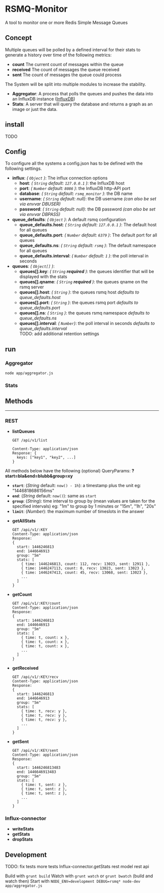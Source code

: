   # RSMQ-Monitor
A tool to monitor one or more Redis Simple Message Queues

## Concept

Multiple queues will be polled by a defined interval for their stats to generate a history over time of the following metrics:

 - **count** The current count of messages within the queue
 - **received** The count of messages the queue received
 - **sent** The count of messages the queue could process

The System will be split into multiple modules to increase the stability.

 - **Aggregator**: A process that polls the queues and pushes the data into an InfluxDB instance ([InfluxDB](https://influxdb.com/))
 - **Stats**: A server that will query the database and returns a graph as an image or just the data.

## install
TODO

## Config

To configure all the systems a config.json has to be defined with the following settings.

- **influx**: *( `Object` )*: The influx connection options
  - **host**: *( `String` default: `127.0.0.1` )*: the InfluxDB host
  - **port**: *( `Number` default: `8086` )*: the InfluxDB http-API port
  - **database**: *( `String` default: `rsmq_monitor` )*: the DB name
  - **username**: *( `String` default: null)*: the DB username *(can also be set via envvar DBUSER)*
  - **password**: *( `String` default: null)*: the DB password *(can also be set via envvar DBPASS)*
- **queue_defaults**: *( `Object` )*: A default rsmq configuration
	- **queue_defaults.host**: *( `String` default: `127.0.0.1` )*: The default host for all queues
	- **queue_defaults.port**: *( `Number` default: `6379` )*: The default port for all queues
	- **queue_defaults.ns**: *( `String` default: `rsmq` )*: The default namespace for all queues
	- **queue_defaults.interval**: *( `Number` default: `1` )*: the poll interval in seconds
- **queues**: *( `Object[]` )*:
	- **queues[].key**: *( `String` **required** )*: the queues identifier that will be displayed with the stats
	- **queues[].qname**: *( `String` **required** )*: the queues qname on the rsmq server
	- **queues[].host**: *( `String` )*: the queues rsmq host *defaults to queue_defaults.host*
	- **queues[].port**: *( `String` )*: the queues rsmq port *defaults to queue_defaults.port*
	- **queues[].ns**: *( `String` )*: the queues rsmq namespace *defaults to queue_defaults.ns*
	- **queues[].interval**: *( `Number`)*: the poll interval in seconds *defaults to queue_defaults.interval*  
	TODO:  add additional retention settings

## run

### Aggregator

`node app/aggregator.js`

### Stats

## Methods
---
### REST
- **listQueues**
  ```
  GET /api/v1/list

  Content-Type: application/json
  Response: {
    keys: ["key1", "key2", ...]
  }
  ```

All methods below have the following (optional) QueryParams: **?start=bla&end=blubb&group=xy**
  * **`start`**: (*String* default: `now() - 1h`): a timestamp plus the unit eg: "1446818686156ms"
  * **`end`**: (*String* default: `now()`): same as `start`
  * **`group`**: (*String*): time interval to group by (mean values are taken for the specified intervals) eg: "1m" to group by 1 minutes or "15m", "1h", "20s"
  * **`limit`**: (*Number*): the maximum number of timeslots in the answer

- **getAllStats**
  ```
  GET /api/v1/:KEY
  Content-Type: application/json
  Response:
  {
    start: 1446246813
    end: 1446646913
    group: "5m"
    stats: [
      { time: 1446246813, count: 112, recv: 13023, sent: 12911 },
      { time: 1446247113, count: 0, recv: 13023, sent: 13023 },
      { time: 1446247413, count: 45, recv: 13068, sent: 13023 },
      ...
    ]
  }
  ```
- **getCount**
  ```
  GET /api/v1/:KEY/count
  Content-Type: application/json
  Response:
  {
    start: 1446246813
    end: 1446646913
    group: "5m"
    stats: [
      { time: t, count: x },
      { time: t, count: x },
      { time: t, count: x },
      ...
    ]
  }
  ```
- **getReceived**
  ```
  GET /api/v1/:KEY/recv
  Content-Type: application/json
  Response:
  {
    start: 1446246813
    end: 1446646913
    group: "5m"
    stats: [
      { time: t, recv: y },
      { time: t, recv: y },
      { time: t, recv: y },
      ...
    ]
  }
  ```
- **getSent**
  ```
  GET /api/v1/:KEY/sent
  Content-Type: application/json
  Response:
  {
    start: 1446246813483
    end: 1446646913483
    group: "5m"
    stats: [
      { time: t, sent: z },
      { time: t, sent: z },
      { time: t, sent: z },
      ...
    ]
  }
  ```
### Influx-connector
- **writeStats**
- **getStats**
- **dropStats**

## Development
TODO:
fix tests
more tests
Influx-connector.getStats
rest model
rest api


Build with `grunt build`
Watch with `grunt watch` or `grunt bwatch` (build and watch then)
Start with `NODE_ENV=development DEBUG=rsmq* node-dev app/aggregator.js`
